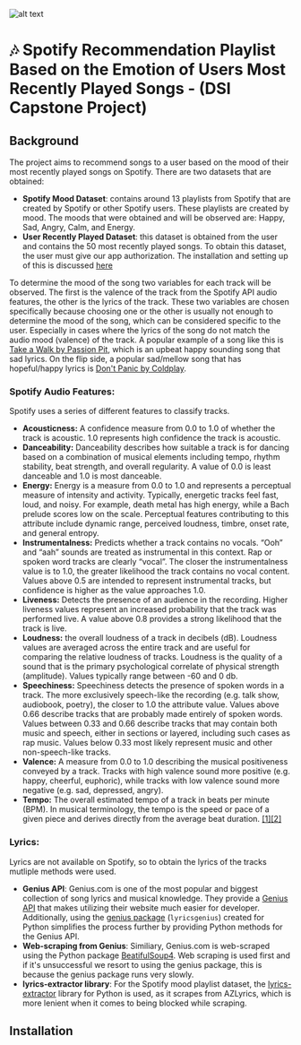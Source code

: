 ![alt text](https://djmag.com/sites/default/files/article/image/Header-1280x489%20%281%29_0.png)
# :notes: Spotify Recommendation Playlist Based on the Emotion of Users Most Recently Played Songs - (DSI Capstone Project)

## Background
The project aims to recommend songs to a user based on the mood of their most recently played songs on Spotify. There are two datasets that are obtained:
- **Spotify Mood Dataset**: contains around 13 playlists from Spotify that are created by Spotify or other Spotify users. These playlists are created by mood. The moods that were obtained and will be observed are: Happy, Sad, Angry, Calm, and Energy. 
- **User Recently Played Dataset**: this dataset is obtained from the user and contains the 50 most recently played songs. To obtain this dataset, the user must give our app authorization. The installation and setting up of this is discussed [here](#installation)

To determine the mood of the song two variables for each track will be observed. The first is the valence of the track from the Spotify API audio features, the other is the lyrics of the track. These two variables are chosen specifically because choosing one or the other is usually not enough to determine the mood of the song, which can be considered specific to the user. Especially in cases where the lyrics of the song do not match the audio mood (valence) of the track. A popular example of a song like this is [Take a Walk by Passion Pit](https://www.youtube.com/watch?v=dZX6Q-Bj_xg), which is an upbeat happy sounding song that sad lyrics. On the flip side, a popular sad/mellow song that has hopeful/happy lyrics is [Don't Panic by Coldplay](https://www.youtube.com/watch?v=yWeuUwpEQfs).

### Spotify Audio Features:
Spotify uses a series of different features to classify tracks.
- **Acousticness:** A confidence measure from 0.0 to 1.0 of whether the track is acoustic. 1.0 represents high confidence the track is acoustic.
- **Danceability:** Danceability describes how suitable a track is for dancing based on a combination of musical elements including tempo, rhythm stability, beat strength, and overall regularity. A value of 0.0 is least danceable and 1.0 is most danceable.
- **Energy:** Energy is a measure from 0.0 to 1.0 and represents a perceptual measure of intensity and activity. Typically, energetic tracks feel fast, loud, and noisy. For example, death metal has high energy, while a Bach prelude scores low on the scale. Perceptual features contributing to this attribute include dynamic range, perceived loudness, timbre, onset rate, and general entropy.
- **Instrumentalness:** Predicts whether a track contains no vocals. “Ooh” and “aah” sounds are treated as instrumental in this context. Rap or spoken word tracks are clearly “vocal”. The closer the instrumentalness value is to 1.0, the greater likelihood the track contains no vocal content. Values above 0.5 are intended to represent instrumental tracks, but confidence is higher as the value approaches 1.0.
- **Liveness:** Detects the presence of an audience in the recording. Higher liveness values represent an increased probability that the track was performed live. A value above 0.8 provides a strong likelihood that the track is live.
- **Loudness:** the overall loudness of a track in decibels (dB). Loudness values are averaged across the entire track and are useful for comparing the relative loudness of tracks. Loudness is the quality of a sound that is the primary psychological correlate of physical strength (amplitude). Values typically range between -60 and 0 db.
- **Speechiness:** Speechiness detects the presence of spoken words in a track. The more exclusively speech-like the recording (e.g. talk show, audiobook, poetry), the closer to 1.0 the attribute value. Values above 0.66 describe tracks that are probably made entirely of spoken words. Values between 0.33 and 0.66 describe tracks that may contain both music and speech, either in sections or layered, including such cases as rap music. Values below 0.33 most likely represent music and other non-speech-like tracks.
- **Valence:** A measure from 0.0 to 1.0 describing the musical positiveness conveyed by a track. Tracks with high valence sound more positive (e.g. happy, cheerful, euphoric), while tracks with low valence sound more negative (e.g. sad, depressed, angry).
- **Tempo:** The overall estimated tempo of a track in beats per minute (BPM). In musical terminology, the tempo is the speed or pace of a given piece and derives directly from the average beat duration. [[1]](https://developer.spotify.com/discover/)[[2]](https://developer.spotify.com/documentation/web-api/reference/#/operations/get-audio-features)

### Lyrics:
Lyrics are not available on Spotify, so to obtain the lyrics of the tracks mutliple methods were used. 
- **Genius API**: Genius.com is one of the most popular and biggest collection of song lyrics and musical knowledge. They provide a [Genius API](https://docs.genius.com/) that makes utilizing their website much easier for developer. Additionally, using the [genius package](https://pypi.org/project/lyricsgenius/) (`lyricsgenius`) created for Python simplifies the process further by providing Python methods for the Genius API.
- **Web-scraping from Genius**: Similiary, Genius.com is web-scraped using the Python package [BeatifulSoup4](https://pypi.org/project/beautifulsoup4/). Web scraping is used first and if it's unsuccessful we resort to using the genius package, this is because the genius package runs very slowly. 
- **lyrics-extractor library**: For the Spotify mood playlist dataset, the [lyrics-extractor](https://pypi.org/project/lyrics-extractor/) library for Python is used, as it scrapes from AZLyrics, which is more lenient when it comes to being blocked while scraping. 

## Installation
